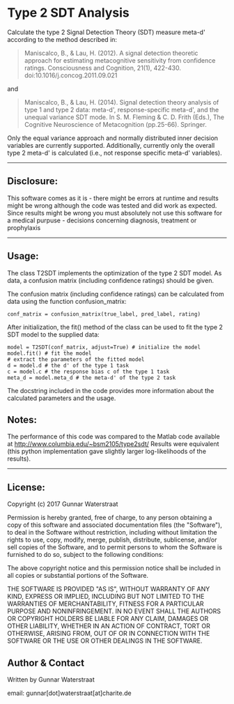 # Type 2 SDT Analysis
Calculate the type 2 Signal Detection Theory (SDT) measure meta-d'
according to the method described in:

> Maniscalco, B., & Lau, H. (2012). A signal detection theoretic approach for estimating metacognitive sensitivity from confidence ratings. Consciousness and Cognition, 21(1), 422-430. doi:10.1016/j.concog.2011.09.021

and

> Maniscalco, B., & Lau, H. (2014). Signal detection theory analysis of type 1 and type 2 data: meta-d', response-specific meta-d', and the unequal variance SDT mode. In S. M. Fleming & C. D. Frith (Eds.), The Cognitive Neuroscience of Metacognition (pp.25-66). Springer.

Only the equal variance approach and normally distributed inner decision
variables are currently supported. Additionally, currently only the overall
type 2 meta-d' is calculated (i.e., not response specific meta-d'
variables).

***************************************************************************
Disclosure:                                                       
-----------                                                       
This software comes as it is - there might be errors at runtime and results
might be wrong although the code was tested and did work as expected. Since
results might be wrong you must absolutely not use this software for a
medical purpuse - decisions concerning diagnosis, treatment or prophylaxis
***************************************************************************

Usage:
------
The class T2SDT implements the optimization of the type 2 SDT model.
As data, a confusion matrix (including confidence ratings) should be given.

The confusion matrix (including confidence ratings) can be calculated
from data using the function confusion_matrix:

```
conf_matrix = confusion_matrix(true_label, pred_label, rating)
```

After initialization, the fit() method of the class can be used to fit
the type 2 SDT model to the supplied data:

```
model = T2SDT(conf_matrix, adjust=True) # initialize the model
model.fit() # fit the model
# extract the parameters of the fitted model
d = model.d # the d' of the type 1 task
c = model.c # the response bias c of the type 1 task
meta_d = model.meta_d # the meta-d' of the type 2 task
```

The docstring included in the code provides more information about the
calculated parameters and the usage.

Notes:
------
The performance of this code was compared to the Matlab code available
at http://www.columbia.edu/~bsm2105/type2sdt/
Results were equivalent (this python implementation gave slightly larger
log-likelihoods of the results).

***************************************************************************

License:
--------
Copyright (c) 2017 Gunnar Waterstraat

Permission is hereby granted, free of charge, to any person obtaining a
copy of this software and associated documentation files (the
"Software"), to deal in the Software without restriction, including
without limitation the rights to use, copy, modify, merge, publish,
distribute, sublicense, and/or sell copies of the Software, and to
permit persons to whom the Software is furnished to do so, subject to
the following conditions:

The above copyright notice and this permission notice shall be included
in all copies or substantial portions of the Software.

THE SOFTWARE IS PROVIDED "AS IS", WITHOUT WARRANTY OF ANY KIND, EXPRESS
OR IMPLIED, INCLUDING BUT NOT LIMITED TO THE WARRANTIES OF
MERCHANTABILITY, FITNESS FOR A PARTICULAR PURPOSE AND NONINFRINGEMENT.
IN NO EVENT SHALL THE AUTHORS OR COPYRIGHT HOLDERS BE LIABLE FOR ANY
CLAIM, DAMAGES OR OTHER LIABILITY, WHETHER IN AN ACTION OF CONTRACT,
TORT OR OTHERWISE, ARISING FROM, OUT OF OR IN CONNECTION WITH THE
SOFTWARE OR THE USE OR OTHER DEALINGS IN THE SOFTWARE.

Author & Contact
----------------
Written by Gunnar Waterstraat

email: gunnar[dot]waterstraat[at]charite.de

